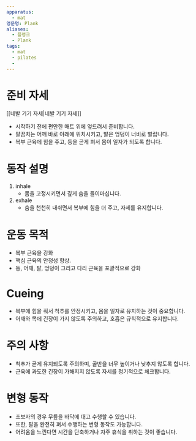 ```yaml
---
apparatus:
  - mat
영문명: Plank
aliases:
  - 플랭크
  - Plank
tags:
  - mat
  - pilates
  - 
---
```


# 준비 자세

[[네발 기기 자세|네발 기기 자세]]

- 시작하기 전에 편안한 매트 위에 엎드려서 준비합니다.
- 팔꿈치는 어깨 바로 아래에 위치시키고, 발은 엉덩이 너비로 벌립니다.
- 복부 근육에 힘을 주고, 등을 곧게 펴서 몸이 일자가 되도록 합니다.

# 동작 설명

1. inhale
    - 몸을 고정시키면서 깊게 숨을 들이마십니다.
2. exhale
    - 숨을 천천히 내쉬면서 복부에 힘을 더 주고, 자세를 유지합니다.

# 운동 목적

- 복부 근육을 강화
- 핵심 근육의 안정성 향상.
- 등, 어깨, 팔, 엉덩이 그리고 다리 근육을 포괄적으로 강화

# Cueing

- 복부에 힘을 줘서 척추를 안정시키고, 몸을 일자로 유지하는 것이 중요합니다.
- 어깨와 목에 긴장이 가지 않도록 주의하고, 호흡은 규칙적으로 유지합니다.

# 주의 사항

- 척추가 곧게 유지되도록 주의하며, 골반을 너무 높이거나 낮추지 않도록 합니다.
- 근육에 과도한 긴장이 가해지지 않도록 자세를 정기적으로 체크합니다.

# 변형 동작

- 초보자의 경우 무릎을 바닥에 대고 수행할 수 있습니다.
- 또한, 팔을 완전히 펴서 수행하는 변형 동작도 가능합니다.
- 어려움을 느낀다면 시간을 단축하거나 자주 휴식을 취하는 것이 좋습니다.